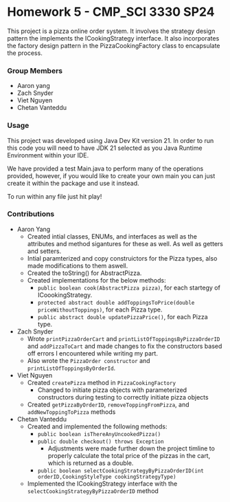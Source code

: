 # Homework 5 - CMP_SCI 3330 SP24
This project is a pizza online order system. It involves the strategy design pattern the implements the ICookingStrategy interface. It also incorporates the factory design pattern in the PizzaCookingFactory class to encapsulate the process.

### Group Members
- Aaron yang
- Zach Snyder
- Viet Nguyen
- Chetan Vanteddu

### Usage

This project was developed using Java Dev Kit version 21. In order to run this code you will need to have JDK 21 selected as you Java Runtime Environment within your IDE. 

We have provided a test Main.java to perform many of the operations provided, however, if you would like to create your own main you can just create it within the package and use it instead.

To run within any file just hit play!

### Contributions
- Aaron Yang
  - Created intial classes, ENUMs, and interfaces as well as the attributes and method sigantures for these as well. As well as getters and setters.
  - Intial paramterized and copy construictors for the Pizza types, also made modifications to them aswell.
  - Created the toString() for AbstractPizza.
  - Created implementations for the below methods:
    - `public boolean cook(AbstractPizza pizza)`, for each startegy of ICoookingStrategy.
    - `protected abstract double addToppingsToPrice(double priceWithoutToppings)`, for each Pizza type.
    - `public abstract double updatePizzaPrice()`, for each Pizza type.
- Zach Snyder
  - Wrote `printPizzaOrderCart` and `printListOfToppingsByPizzaOrderID` and `addPizzaToCart` and made changes to fix the constructors based off errors I encountered while writing my part.
  - Also wrote the `PizzaOrder constructor` and `printListOfToppingsByOrderId`. 
- Viet Nguyen
  - Created `createPizza` method in `PizzaCookingFactory`
      - Changed to initiate pizza objects with parameterized constructors during testing to correctly initiate pizza objects
  - Created `getPizzaByOrderID`, `removeToppingFromPizza`, and `addNewToppingToPizza` methods
- Chetan Vanteddu
  - Created and implemented the following methods:
    - `public boolean isThereAnyUncookedPizza()`
    - `public double checkout() throws Exception`
      - Adjustments were made further down the project timline to properly calculate the total price of the pizzas in the cart, which is returned as a double.
    - `public boolean selectCookingStrategyByPizzaOrderID(int orderID,CookingStyleType cookingStrategyType)`
  - Implemented the ICookingStrategy interface with the `selectCookingStrategyByPizzaOrderID` method
